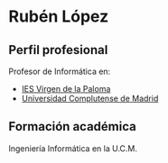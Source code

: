 # Rubén López

## Perfil profesional
Profesor de Informática en:
* [IES Virgen de la Paloma](https://www.palomafp.org//) 
* [Universidad Complutense de Madrid](https://www.ucm.es/)

## Formación académica
Ingeniería Informática en la U.C.M.